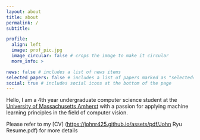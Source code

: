 ```yaml
---
layout: about
title: about
permalink: /
subtitle: 

profile:
  align: left
  image: prof_pic.jpg
  image_circular: false # crops the image to make it circular
  more_info: >

news: false # includes a list of news items
selected_papers: false # includes a list of papers marked as "selected={true}"
social: true # includes social icons at the bottom of the page
---
```


Hello, I am a 4th year undergraduate computer science student at the [University of Massachusetts Amherst](https://www.cics.umass.edu/) with a passion for applying machine learning principles in the field of computer vision. 

Please refer to my [CV] (https://johnr425.github.io/assets/pdf/John Ryu Resume.pdf) for more details

